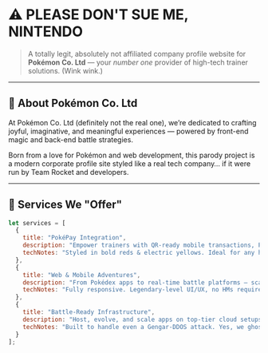 # ⚠️ PLEASE DON'T SUE ME, NINTENDO

> A totally legit, absolutely not affiliated company profile website for **Pokémon Co. Ltd** — your *number one* provider of high-tech trainer solutions. (Wink wink.)

---

## 💼 About Pokémon Co. Ltd

At Pokémon Co. Ltd (definitely not the real one), we’re dedicated to crafting joyful, imaginative, and meaningful experiences — powered by front-end magic and back-end battle strategies.

Born from a love for Pokémon and web development, this parody project is a modern corporate profile site styled like a real tech company… if it were run by Team Rocket and developers.

---

## 🧩 Services We "Offer"

```js
let services = [
  {
    title: "PokéPay Integration",
    description: "Empower trainers with QR-ready mobile transactions, Poké-points, and secure in-game purchases.",
    techNotes: "Styled in bold reds & electric yellows. Ideal for any high-speed Pokémart experience."
  },
  {
    title: "Web & Mobile Adventures",
    description: "From Pokédex apps to real-time battle platforms — scalable and immersive digital experiences await.",
    techNotes: "Fully responsive. Legendary-level UI/UX, no HMs required."
  },
  {
    title: "Battle-Ready Infrastructure",
    description: "Host, evolve, and scale apps on top-tier cloud setups — built for the modern Pokémon Trainer's ecosystem.",
    techNotes: "Built to handle even a Gengar-DDOS attack. Yes, we ghost-proofed it."
  }
];
